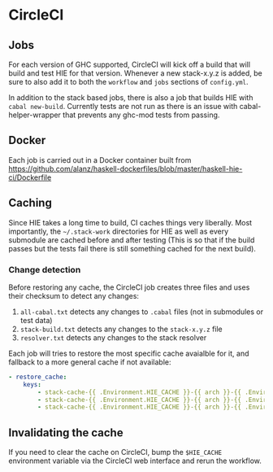 # CircleCI

## Jobs

For each version of GHC supported, CircleCI will kick off a build that will build and test HIE for that version.
Whenever a new stack-x.y.z is added, be sure to also add it to both the `workflow` and `jobs` sections of `config.yml`.

In addition to the stack based jobs, there is also a job that builds HIE with `cabal new-build`. 
Currently tests are not run as there is an issue with cabal-helper-wrapper that prevents any ghc-mod tests from passing.

## Docker

Each job is carried out in a Docker container built from https://github.com/alanz/haskell-dockerfiles/blob/master/haskell-hie-ci/Dockerfile

## Caching

Since HIE takes a long time to build, CI caches things very liberally.
Most importantly, the `~/.stack-work` directories for HIE as well as every submodule are cached before and after testing (This is so that if the build passes but the tests fail there is still something cached for the next build). 

### Change detection 

Before restoring any cache, the CircleCI job creates three files and uses their checksum to detect any changes:

1. `all-cabal.txt` detects any changes to `.cabal` files (not in submodules or test data)
2. `stack-build.txt` detects any changes to the `stack-x.y.z` file
3. `resolver.txt` detects any changes to the stack resolver

Each job will tries to restore the most specific cache avaialble for it, and fallback to a more general cache if not available:


```yaml
- restore_cache:
    keys:
        - stack-cache-{{ .Environment.HIE_CACHE }}-{{ arch }}-{{ .Environment.CIRCLE_JOB }}-{{ checksum "stack-build.txt" }}-{{ checksum "all-cabal.txt" }}
        - stack-cache-{{ .Environment.HIE_CACHE }}-{{ arch }}-{{ .Environment.CIRCLE_JOB }}-{{ checksum "stack-build.txt" }}
        - stack-cache-{{ .Environment.HIE_CACHE }}-{{ arch }}-{{ .Environment.CIRCLE_JOB }}-{{ checksum "resolver.txt" }}
```

## Invalidating the cache

If you need to clear the cache on CircleCI, bump the `$HIE_CACHE` environment variable via the CircleCI web interface and rerun the workflow. 
